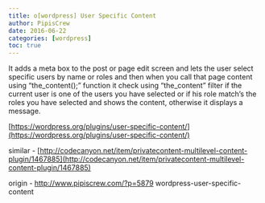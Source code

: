 ```yaml
---
title: o[wordpress] User Specific Content
author: PipisCrew
date: 2016-06-22
categories: [wordpress]
toc: true
---
```


It adds a meta box to the post or page edit screen and lets the user select specific users by name or roles and then when you call that page content using “the_content();” function it check using “the_content” filter if the current user is one of the users you have selected or if his role match’s the roles you have selected and shows the content, otherwise it displays a message.

[https://wordpress.org/plugins/user-specific-content/](https://wordpress.org/plugins/user-specific-content/)

similar - [http://codecanyon.net/item/privatecontent-multilevel-content-plugin/1467885](http://codecanyon.net/item/privatecontent-multilevel-content-plugin/1467885)

origin - http://www.pipiscrew.com/?p=5879 wordpress-user-specific-content